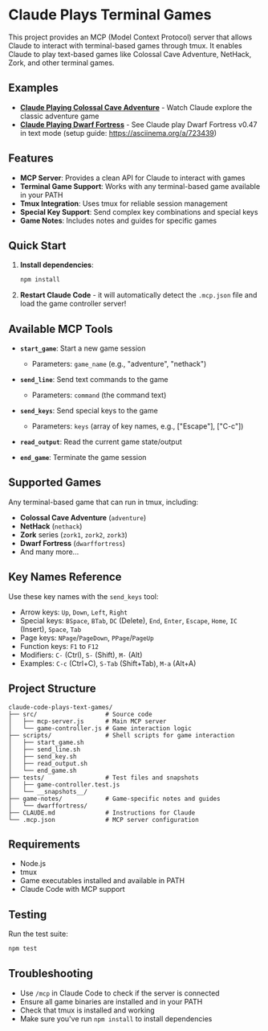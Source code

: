 # Claude Plays Terminal Games

This project provides an MCP (Model Context Protocol) server that allows Claude to interact with terminal-based games through tmux. It enables Claude to play text-based games like Colossal Cave Adventure, NetHack, Zork, and other terminal games.

## Examples

- **[Claude Playing Colossal Cave Adventure](https://youtu.be/ciDHtvSeZQE)** - Watch Claude explore the classic adventure game
- **[Claude Playing Dwarf Fortress](https://youtu.be/FLmPN03ZQbM)** - See Claude play Dwarf Fortress v0.47 in text mode (setup guide: https://asciinema.org/a/723439)

## Features

- **MCP Server**: Provides a clean API for Claude to interact with games
- **Terminal Game Support**: Works with any terminal-based game available in your PATH
- **Tmux Integration**: Uses tmux for reliable session management
- **Special Key Support**: Send complex key combinations and special keys
- **Game Notes**: Includes notes and guides for specific games

## Quick Start

1. **Install dependencies**:
   ```bash
   npm install
   ```

2. **Restart Claude Code** - it will automatically detect the `.mcp.json` file and load the game controller server!

## Available MCP Tools

- **`start_game`**: Start a new game session
  - Parameters: `game_name` (e.g., "adventure", "nethack")
  
- **`send_line`**: Send text commands to the game
  - Parameters: `command` (the command text)
  
- **`send_keys`**: Send special keys to the game
  - Parameters: `keys` (array of key names, e.g., ["Escape"], ["C-c"])
  
- **`read_output`**: Read the current game state/output
  
- **`end_game`**: Terminate the game session

## Supported Games

Any terminal-based game that can run in tmux, including:
- **Colossal Cave Adventure** (`adventure`)
- **NetHack** (`nethack`)
- **Zork** series (`zork1`, `zork2`, `zork3`)
- **Dwarf Fortress** (`dwarffortress`)
- And many more...

## Key Names Reference

Use these key names with the `send_keys` tool:
- Arrow keys: `Up`, `Down`, `Left`, `Right`
- Special keys: `BSpace`, `BTab`, `DC` (Delete), `End`, `Enter`, `Escape`, `Home`, `IC` (Insert), `Space`, `Tab`
- Page keys: `NPage`/`PageDown`, `PPage`/`PageUp`
- Function keys: `F1` to `F12`
- Modifiers: `C-` (Ctrl), `S-` (Shift), `M-` (Alt)
- Examples: `C-c` (Ctrl+C), `S-Tab` (Shift+Tab), `M-a` (Alt+A)

## Project Structure

```
claude-code-plays-text-games/
├── src/                   # Source code
│   ├── mcp-server.js      # Main MCP server
│   └── game-controller.js # Game interaction logic
├── scripts/               # Shell scripts for game interaction
│   ├── start_game.sh
│   ├── send_line.sh
│   ├── send_key.sh
│   ├── read_output.sh
│   └── end_game.sh
├── tests/                 # Test files and snapshots
│   ├── game-controller.test.js
│   └── __snapshots__/
├── game-notes/            # Game-specific notes and guides
│   └── dwarffortress/
├── CLAUDE.md              # Instructions for Claude
└── .mcp.json              # MCP server configuration
```

## Requirements

- Node.js
- tmux
- Game executables installed and available in PATH
- Claude Code with MCP support

## Testing

Run the test suite:
```bash
npm test
```

## Troubleshooting

- Use `/mcp` in Claude Code to check if the server is connected
- Ensure all game binaries are installed and in your PATH
- Check that tmux is installed and working
- Make sure you've run `npm install` to install dependencies
